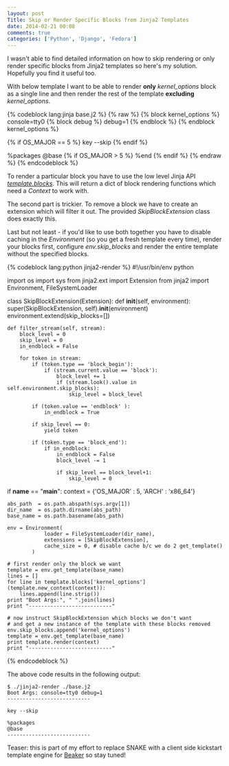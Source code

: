 ```yaml
---
layout: post
Title: Skip or Render Specific Blocks from Jinja2 Templates
date: 2014-02-21 00:08
comments: true
categories: ['Python', 'Django', 'Fedora']
---
```


I wasn't able to find detailed information on how to skip rendering
or only render specific blocks from Jinja2 templates so here's my solution.
Hopefully you find it useful too.

With below template I want to be able to render **only** *kernel_options* block
as a single line and then render the rest of the template **excluding** *kernel_options*.

{% codeblock lang:jinja base.j2 %}
{% raw %}
{% block kernel_options %}
console=tty0
    {% block debug %}
        debug=1
    {% endblock %}
{% endblock kernel_options %}

{% if OS_MAJOR == 5 %}
key --skip
{% endif %}

%packages
@base
{% if OS_MAJOR > 5 %}
%end
{% endif %}
{% endraw %}
{% endcodeblock %}


To render a particular block you have to use the low level Jinja API
*[template.blocks](http://jinja.pocoo.org/docs/api/#jinja2.Template.blocks)*.
This will return a dict of block rendering functions which need a *Context* to work with.

The second part is trickier. To remove a block we have to create an extension
which will filter it out. The provided *SkipBlockExtension* class does
exactly this.


Last but not least - if you'd like to use both together you have to disable
caching in the *Environment* (so you get a fresh template every time), render
your blocks first, configure *env.skip_blocks* and render the entire template
without the specified blocks.


{% codeblock lang:python jinja2-render %}
#!/usr/bin/env python

import os
import sys
from jinja2.ext import Extension
from jinja2 import Environment, FileSystemLoader


class SkipBlockExtension(Extension):
    def __init__(self, environment):
        super(SkipBlockExtension, self).__init__(environment)
        environment.extend(skip_blocks=[])

    def filter_stream(self, stream):
        block_level = 0
        skip_level = 0
        in_endblock = False

        for token in stream:
            if (token.type == 'block_begin'):
                if (stream.current.value == 'block'):
                    block_level += 1
                    if (stream.look().value in self.environment.skip_blocks):
                        skip_level = block_level

            if (token.value == 'endblock' ):
                in_endblock = True

            if skip_level == 0:
                yield token

            if (token.type == 'block_end'):
                if in_endblock:
                    in_endblock = False
                    block_level -= 1

                    if skip_level == block_level+1:
                        skip_level = 0


if __name__ == "__main__":
    context = {'OS_MAJOR' : 5, 'ARCH' : 'x86_64'}

    abs_path  = os.path.abspath(sys.argv[1])
    dir_name  = os.path.dirname(abs_path)
    base_name = os.path.basename(abs_path)

    env = Environment(
                loader = FileSystemLoader(dir_name),
                extensions = [SkipBlockExtension],
                cache_size = 0, # disable cache b/c we do 2 get_template()
            )

    # first render only the block we want
    template = env.get_template(base_name)
    lines = []
    for line in template.blocks['kernel_options'](template.new_context(context)):
        lines.append(line.strip())
    print "Boot Args:", " ".join(lines)
    print "---------------------------"

    # now instruct SkipBlockExtension which blocks we don't want
    # and get a new instance of the template with these blocks removed
    env.skip_blocks.append('kernel_options')
    template = env.get_template(base_name)
    print template.render(context)
    print "---------------------------"
{% endcodeblock %}


The above code results in the following output:

    $ ./jinja2-render ./base.j2 
    Boot Args: console=tty0 debug=1 
    ---------------------------
    
    key --skip
    
    %packages
    @base
    ---------------------------


Teaser: this is part of my effort to replace SNAKE with a client side
kickstart template engine for
[Beaker](/blog/2013/11/19/open-source-quality-assurance-infrastructure-for-fedora-qa/)
so stay tuned!
